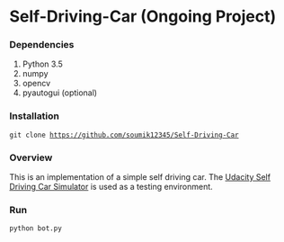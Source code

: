 # Self-Driving-Car (Ongoing Project)

### Dependencies
<ol>
  <li>Python 3.5</li>
  <li>numpy</li>
  <li>opencv</li>
  <li>pyautogui (optional)</li>
</ol>

### Installation
<code>git clone https://github.com/soumik12345/Self-Driving-Car</code>

### Overview
This is an implementation of a simple self driving car. The <a href="https://github.com/udacity/self-driving-car-sim">Udacity Self Driving Car Simulator</a> is used as a testing environment.

### Run
<code>python bot.py</code>
